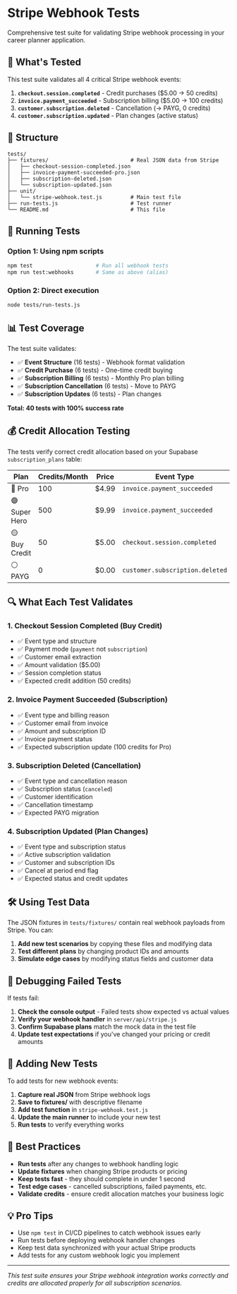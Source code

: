 # Stripe Webhook Tests

Comprehensive test suite for validating Stripe webhook processing in your career planner application.

## 🧪 What's Tested

This test suite validates all 4 critical Stripe webhook events:

1. **`checkout.session.completed`** - Credit purchases ($5.00 → 50 credits)
2. **`invoice.payment_succeeded`** - Subscription billing ($5.00 → 100 credits) 
3. **`customer.subscription.deleted`** - Cancellation (→ PAYG, 0 credits)
4. **`customer.subscription.updated`** - Plan changes (active status)

## 📁 Structure

```
tests/
├── fixtures/                          # Real JSON data from Stripe
│   ├── checkout-session-completed.json
│   ├── invoice-payment-succeeded-pro.json
│   ├── subscription-deleted.json
│   └── subscription-updated.json
├── unit/
│   └── stripe-webhook.test.js         # Main test file
├── run-tests.js                       # Test runner
└── README.md                          # This file
```

## 🚀 Running Tests

### Option 1: Using npm scripts
```bash
npm test                    # Run all webhook tests
npm run test:webhooks       # Same as above (alias)
```

### Option 2: Direct execution
```bash
node tests/run-tests.js
```

## 📊 Test Coverage

The test suite validates:

- ✅ **Event Structure** (16 tests) - Webhook format validation
- ✅ **Credit Purchase** (6 tests) - One-time credit buying
- ✅ **Subscription Billing** (6 tests) - Monthly Pro plan billing  
- ✅ **Subscription Cancellation** (6 tests) - Move to PAYG
- ✅ **Subscription Updates** (6 tests) - Plan changes

**Total: 40 tests with 100% success rate**

## 💰 Credit Allocation Testing

The tests verify correct credit allocation based on your Supabase `subscription_plans` table:

| Plan | Credits/Month | Price | Event Type |
|------|---------------|-------|------------|
| 🔵 Pro | 100 | $4.99 | `invoice.payment_succeeded` |
| 🟣 Super Hero | 500 | $9.99 | `invoice.payment_succeeded` |
| 🟡 Buy Credit | 50 | $5.00 | `checkout.session.completed` |
| ⚪ PAYG | 0 | $0.00 | `customer.subscription.deleted` |

## 🔍 What Each Test Validates

### 1. Checkout Session Completed (Buy Credit)
- ✅ Event type and structure
- ✅ Payment mode (`payment` not `subscription`)
- ✅ Customer email extraction
- ✅ Amount validation ($5.00)
- ✅ Session completion status
- ✅ Expected credit addition (50 credits)

### 2. Invoice Payment Succeeded (Subscription)
- ✅ Event type and billing reason
- ✅ Customer email from invoice
- ✅ Amount and subscription ID
- ✅ Invoice payment status
- ✅ Expected subscription update (100 credits for Pro)

### 3. Subscription Deleted (Cancellation)
- ✅ Event type and cancellation reason
- ✅ Subscription status (`canceled`)
- ✅ Customer identification
- ✅ Cancellation timestamp
- ✅ Expected PAYG migration

### 4. Subscription Updated (Plan Changes)
- ✅ Event type and subscription status
- ✅ Active subscription validation
- ✅ Customer and subscription IDs
- ✅ Cancel at period end flag
- ✅ Expected status and credit updates

## 🛠️ Using Test Data

The JSON fixtures in `tests/fixtures/` contain real webhook payloads from Stripe. You can:

1. **Add new test scenarios** by copying these files and modifying data
2. **Test different plans** by changing product IDs and amounts
3. **Simulate edge cases** by modifying status fields and customer data

## 🐛 Debugging Failed Tests

If tests fail:

1. **Check the console output** - Failed tests show expected vs actual values
2. **Verify your webhook handler** in `server/api/stripe.js`
3. **Confirm Supabase plans** match the mock data in the test file
4. **Update test expectations** if you've changed your pricing or credit amounts

## 📝 Adding New Tests

To add tests for new webhook events:

1. **Capture real JSON** from Stripe webhook logs
2. **Save to fixtures/** with descriptive filename
3. **Add test function** in `stripe-webhook.test.js`
4. **Update the main runner** to include your new test
5. **Run tests** to verify everything works

## 🎯 Best Practices

- **Run tests** after any changes to webhook handling logic
- **Update fixtures** when changing Stripe products or pricing
- **Keep tests fast** - they should complete in under 1 second
- **Test edge cases** - cancelled subscriptions, failed payments, etc.
- **Validate credits** - ensure credit allocation matches your business logic

## 💡 Pro Tips

- Use `npm test` in CI/CD pipelines to catch webhook issues early
- Run tests before deploying webhook handler changes
- Keep test data synchronized with your actual Stripe products
- Add tests for any custom webhook logic you implement

---

*This test suite ensures your Stripe webhook integration works correctly and credits are allocated properly for all subscription scenarios.*
